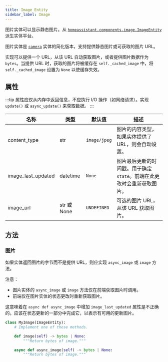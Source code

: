 ```yaml
---
title: Image Entity
sidebar_label: Image
---
```


图片实体可以显示静态图片。从 [`homeassistant.components.image.ImageEntity`](https://github.com/home-assistant/core/blob/dev/homeassistant/components/image/__init__.py) 派生实体平台。

图片实体是 [`camera`](/docs/core/entity/camera) 实体的简化版本，支持提供静态图片或可获取的图片 URL。

实现可以提供一个 URL，从该 URL 自动获取图片，或者提供图片数据作为 `bytes`。当提供 URL 时，获取的图片将被缓存在 `self._cached_image` 中，将 `self._cached_image` 设置为 `None` 以使缓存失效。

## 属性

:::tip
属性应仅从内存中返回信息，不应执行 I/O 操作（如网络请求）。实现 `update()` 或 `async_update()` 来获取数据。
:::

| 名称                     | 类型           | 默认值         | 描述                                                                                                        |
| ------------------------ | ------------  | ------------  | ------------------------------------------------------------------------------------------------------------- |
| content_type             | str           | `image/jpeg`  | 图片的内容类型，如果实体提供了 URL，则会自动设置。                                                            |
| image_last_updated       | datetime      | `None`        | 图片最后更新的时间戳。用于确定 `state`。前端在此更改时会重新获取图片。                                           |
| image_url                | str 或 None   | `UNDEFINED`   | 可选的图片 URL，从该 URL 获取图片。                                                                            |

## 方法

### 图片

如果实体返回图片的字节而不是提供 URL，则应实现 `async_image` 或 `image` 方法。

注意：
- 图片实体的 `async_image` 或 `image` 方法仅在前端获取图片时调用。
- 前端仅在图片实体的状态更改时重新获取图片。

这意味着在 `async def async_image` 中增加 `image_last_updated` 属性是不正确的。应该在状态更新的一部分中完成它，以表示有可用的更新图片。

```python
class MyImage(ImageEntity):
    # Implement one of these methods.

    def image(self) -> bytes | None:
        """Return bytes of image."""

    async def async_image(self) -> bytes | None:
        """Return bytes of image."""
```
